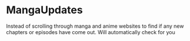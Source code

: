 # MangaUpdates
Instead of scrolling through manga and anime websites to find if any new chapters or episodes have come out. Will automatically check for you
